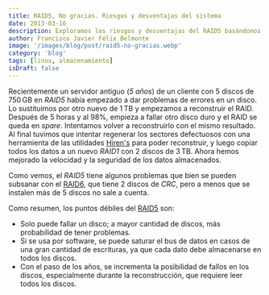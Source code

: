 ```yaml
---
title: RAID5, No gracias. Riesgos y desventajas del sistema
date: 2013-03-16
description: Exploramos los riesgos y desventajas del RAID5 basándonos en un caso real, y analizamos alternativas más seguras como RAID6 o RAID1.
author: Francisco Javier Félix Belmonte
image: '/images/blog/post/raid5-no-gracias.webp'
category: 'blog'
tags: [linux, almacenamiento]
isDraft: false
---
```


Recientemente un servidor antiguo (*5 años*) de un cliente con 5 discos de 750 GB en *RAID5* había empezado a dar problemas de errores en un disco. Lo sustituimos por otro nuevo de 1 TB y empezamos a reconstruir el RAID. Después de 5 horas y al 98%, empieza a fallar otro disco duro y el RAID se queda en *spare*. Intentamos volver a reconstruirlo con el mismo resultado. Al final tuvimos que intentar regenerar los sectores defectuosos con una herramienta de las utilidades [Hiren's](http://www.hirensbootcd.org/download/) para poder reconstruir, y luego copiar todos los datos a un nuevo *RAID1* con 2 discos de 3 TB. Ahora hemos mejorado la velocidad y la seguridad de los datos almacenados.

Como vemos, el *RAID5* tiene algunos problemas que bien se pueden subsanar con el [RAID6](http://es.wikipedia.org/wiki/RAID), que tiene 2 discos de *CRC*, pero a menos que se instalen más de 5 discos no sale a cuenta.

Como resumen, los puntos débiles del [RAID5](http://es.wikipedia.org/wiki/RAID) son:

- Solo puede fallar un disco; a mayor cantidad de discos, más probabilidad de tener problemas.
- Si se usa por software, se puede saturar el bus de datos en casos de una gran cantidad de escrituras, ya que cada dato debe almacenarse en todos los discos.
- Con el paso de los años, se incrementa la posibilidad de fallos en los discos, especialmente durante la reconstrucción, que requiere leer todos los discos.